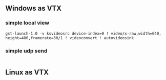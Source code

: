
## Windows as VTX


### simple local view
```
gst-launch-1.0 -v ksvideosrc device-index=0 ! video/x-raw,width=640, height=480,framerate=30/1 ! videoconvert ! autovideosink
```

### simple udp send
```

```


## Linux as VTX


